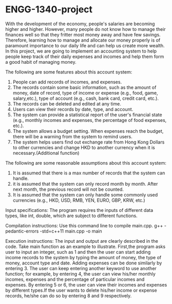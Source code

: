 # ENGG-1340-project
With the development of the economy, people's salaries are becoming higher and higher. However, many people do not know how to manage their finances well so that they fritter most money away and have few savings. Therefore, learning how to manage and allocate our money properly is of paramount importance to our daily life and can help us create more wealth. In this project, we are going to implement an accounting system to help people keep track of their daily expenses and incomes and help them form a good habit of managing money.

The following are some features about this account system:
1. People can add records of incomes, and expenses.
2. The records contain some basic information, such as the amount of money, date of record, type of income or expense (e.g., food, game, salary,etc.), type of account (e.g., cash, bank card, credit card, etc.).
3. The records can be deleted and edited at any time.
4. Users can view their records by date, type, and account.
5. The system can provide a statistical report of the user's financial state (e.g., monthly incomes and expenses, the percentage of food expenses, etc.).
6. The system allows a budget setting. When expenses reach the budget, there will be a warning from the system to remind users.
7. The system helps users find out exchange rate from Hong Kong Dollars to other currencies and change HKD to another currency when it is necessary.(Additional function) 

The following are some reasonable assumptions about this account system:
1. It is assumed that there is a max number of records that the system can handle.
2. it is assumed that the system can only record month by month. After next month, the previous record will not be counted.
3. It is assumed that the system can only handle some commonly used currencies (e.g., HKD, USD, RMB, YEN, EURO, GBP, KRW, etc.)

Input specifications:
The program requires the inputs of different data types, like int, double, which are subject to different functions.

Compilation instructions:
Use this command line to compile main.cpp.
g++ -pedantic-errors -std=c++11 main.cpp -o main

Execution instructions:
The input and output are clearly described in the code. Take main function as an example to illustrate. First,the program asks user to input an integer, such as 1 and then the user can start adding income records to the system by typing the amount of money, the type of money, account type and date. Adding expenses can be done similarly by entering 3. The user can keep entering another keyword to use another function; for example, by entering 4, the user can view his/her monthly incomes, expenses and the percentage of particular incomes and expenses. By entering 5 or 6, the user can view their incomes and expenses by different types.If the user wants to delete his/her income or expense records, he/she can do so by entering 8 and 9 respectively.
